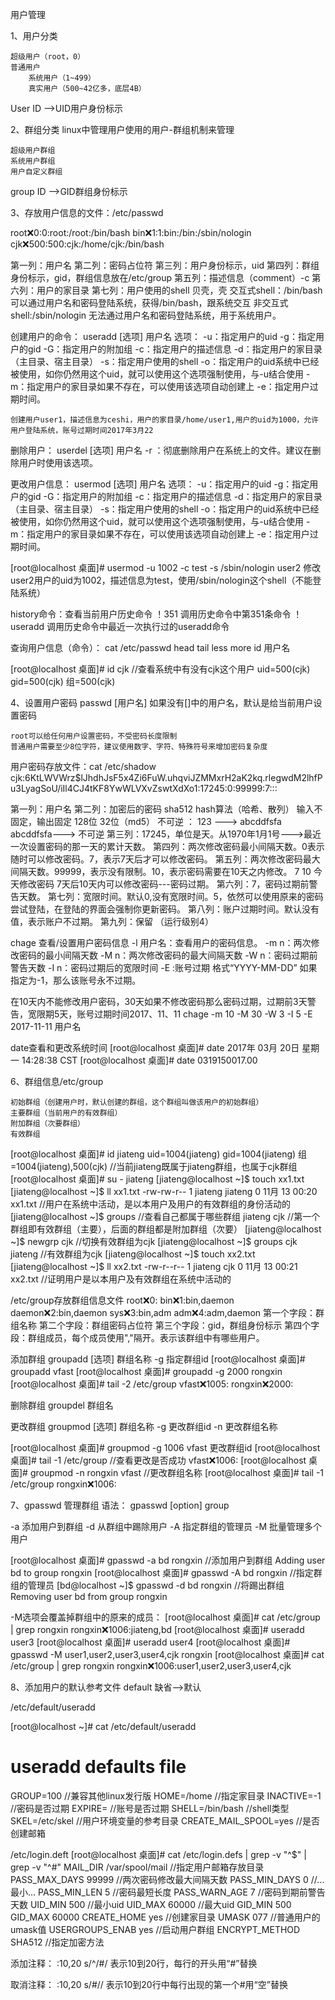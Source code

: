 用户管理


1、用户分类

	超级用户（root，0）
	普通用户
		系统用户（1~499）
		真实用户（500~42亿多，底层4B）

User ID   -->UID用户身份标示

2、群组分类
	linux中管理用户使用的用户-群组机制来管理
	
	超级用户群组
	系统用户群组
	用户自定义群组

group ID  -->GID群组身份标示


3、存放用户信息的文件：/etc/passwd

root:x:0:0:root:/root:/bin/bash
bin:x:1:1:bin:/bin:/sbin/nologin
cjk:x:500:500:cjk:/home/cjk:/bin/bash

第一列：用户名
第二列：密码占位符
第三列：用户身份标示，uid 
第四列：群组身份标示，gid，群组信息放在/etc/group
第五列：描述信息（comment）-c
第六列：用户的家目录
第七列：用户使用的shell    贝壳，壳
		交互式shell：/bin/bash       可以通过用户名和密码登陆系统，获得/bin/bash，跟系统交互
		非交互式shell:/sbin/nologin  无法通过用户名和密码登陆系统，用于系统用户。


创建用户的命令：
	useradd  [选项]  用户名
选项：
	-u：指定用户的uid
	-g：指定用户的gid
	-G：指定用户的附加组
	-c：指定用户的描述信息
	-d：指定用户的家目录（主目录、宿主目录）
	-s：指定用户使用的shell
	-o：指定用户的uid系统中已经被使用，如你仍然用这个uid，就可以使用这个选项强制使用，与-u结合使用
	-m：指定用户的家目录如果不存在，可以使用该选项自动创建上
	-e：指定用户过期时间。

	创建用户user1，描述信息为ceshi，用户的家目录/home/user1,用户的uid为1000，允许用户登陆系统，账号过期时间2017年3月22


删除用户：
	userdel [选项]  用户名
		-r	：彻底删除用户在系统上的文件。建议在删除用户时使用该选项。

更改用户信息：
	usermod  [选项] 用户名
选项：
	-u：指定用户的uid
	-g：指定用户的gid
	-G：指定用户的附加组
	-c：指定用户的描述信息
	-d：指定用户的家目录（主目录、宿主目录）
	-s：指定用户使用的shell
	-o：指定用户的uid系统中已经被使用，如你仍然用这个uid，就可以使用这个选项强制使用，与-u结合使用
	-m：指定用户的家目录如果不存在，可以使用该选项自动创建上
	-e：指定用户过期时间。

[root@localhost 桌面]# usermod -u 1002 -c test  -s /sbin/nologin user2
修改user2用户的uid为1002，描述信息为test，使用/sbin/nologin这个shell（不能登陆系统）

history命令：查看当前用户历史命令
！351	调用历史命令中第351条命令
！useradd	调用历史命令中最近一次执行过的useradd命令

	
查询用户信息（命令）：
	cat  /etc/passwd        head  tail  less more
	id  用户名

[root@localhost 桌面]# id cjk			//查看系统中有没有cjk这个用户
uid=500(cjk) gid=500(cjk) 组=500(cjk)


4、设置用户密码
	passwd [用户名]
		如果没有[]中的用户名，默认是给当前用户设置密码

	root可以给任何用户设置密码，不受密码长度限制
	普通用户需要至少8位字符，建议使用数字、字符、特殊符号来增加密码复杂度



用户密码存放文件：cat /etc/shadow
cjk:$6$KtLWVWrz$lJhdhJsF5x4Zi6FuW.uhqviJZMMxrH2aK2kq.rlegwdM2lhfPu3LyagSoU/iIl4CJ4tKF8YwWLVXvZswtXdXo1:17245:0:99999:7:::

第一列：用户名
第二列：加密后的密码  sha512   hash算法（哈希、散列）
	输入不固定，输出固定   128位	32位（md5）
	不可逆   ：   123 ---> abcddfsfa   
			abcddfsfa--->  不可逆
第三列：17245，单位是天。从1970年1月1号--->最近一次设置密码的那一天的累计天数。	
第四列：两次修改密码最小间隔天数。0表示随时可以修改密码。7，表示7天后才可以修改密码。
第五列：两次修改密码最大间隔天数。99999，表示没有限制。10，表示密码需要在10天之内修改。
	7  10     今天修改密码       7天后10天内可以修改密码---密码过期。
第六列：7，密码过期前警告天数。
第七列：宽限时间。默认0,没有宽限时间。5，依然可以使用原来的密码尝试登陆，在登陆的界面会强制你更新密码。
第八列：账户过期时间。默认没有值，表示账户不过期。
第九列：保留  （运行级别4）

chage 查看/设置用户密码信息
	-l 用户名：查看用户的密码信息。
	-m n：两次修改密码的最小间隔天数
	-M n：两次修改密码的最大间隔天数
	-W n：密码过期前警告天数
	-I n：密码过期后的宽限时间
	-E  :账号过期  格式“YYYY-MM-DD”   如果指定为-1，那么该账号永不过期。

在10天内不能修改用户密码，30天如果不修改密码那么密码过期，过期前3天警告，宽限期5天，账号过期时间2017、11、11
chage -m 10 -M 30 -W 3 -I 5 -E 2017-11-11 用户名

date查看和更改系统时间
[root@localhost 桌面]# date
2017年 03月 20日 星期一 14:28:38 CST
[root@localhost 桌面]# date 0319150017.00
	


6、群组信息/etc/group
	
	初始群组（创建用户时，默认创建的群组，这个群组叫做该用户的初始群组）
	主要群组（当前用户的有效群组）
	附加群组（次要群组）
	有效群组

[root@localhost 桌面]# id jiateng
uid=1004(jiateng) gid=1004(jiateng) 组=1004(jiateng),500(cjk)	//当前jiateng既属于jiateng群组，也属于cjk群组
[root@localhost 桌面]# su - jiateng
[jiateng@localhost ~]$ touch xx1.txt
[jiateng@localhost ~]$ ll xx1.txt 
-rw-rw-r-- 1 jiateng jiateng 0 11月 13 00:20 xx1.txt 	//用户在系统中活动，是以本用户及用户的有效群组的身份活动的
[jiateng@localhost ~]$ groups		//查看自己都属于哪些群组
jiateng cjk		//第一个群组即有效群组（主要），后面的群组都是附加群组（次要）
[jiateng@localhost ~]$ newgrp cjk	//切换有效群组为cjk
[jiateng@localhost ~]$ groups
cjk jiateng		//有效群组为cjk
[jiateng@localhost ~]$ touch xx2.txt
[jiateng@localhost ~]$ ll xx2.txt 
-rw-r--r-- 1 jiateng cjk 0 11月 13 00:21 xx2.txt	//证明用户是以本用户及有效群组在系统中活动的

/etc/group存放群组信息文件
root:x:0:
bin:x:1:bin,daemon
daemon:x:2:bin,daemon
sys:x:3:bin,adm
adm:x:4:adm,daemon
第一个字段：群组名称
第二个字段：群组密码占位符
第三个字段：gid，群组身份标示
第四个字段：群组成员，每个成员使用","隔开。表示该群组中有哪些用户。


添加群组
	groupadd [选项] 群组名称
		-g	指定群组id
[root@localhost 桌面]# groupadd vfast
[root@localhost 桌面]# groupadd -g 2000 rongxin
[root@localhost 桌面]# tail -2 /etc/group 
vfast:x:1005:
rongxin:x:2000:

删除群组
	groupdel 群组名

更改群组
	groupmod [选项] 群组名称
	-g	更改群组id
	-n	更改群组名称

[root@localhost 桌面]# groupmod -g 1006 vfast	更改群组id
[root@localhost 桌面]# tail -1 /etc/group 	//查看更改是否成功
vfast:x:1006:
[root@localhost 桌面]# groupmod -n rongxin vfast	//更改群组名称
[root@localhost 桌面]# tail -1 /etc/group 
rongxin:x:1006:


7、gpasswd 管理群组
语法：
gpasswd [option] group

-a	添加用户到群组
-d	从群组中踢除用户
-A	指定群组的管理员
-M	批量管理多个用户


[root@localhost 桌面]# gpasswd -a bd rongxin	//添加用户到群组
Adding user bd to group rongxin
[root@localhost 桌面]# gpasswd -A bd rongxin	//指定群组的管理员
[bd@localhost ~]$ gpasswd -d bd rongxin		//将踢出群组
Removing user bd from group rongxin

-M选项会覆盖掉群组中的原来的成员：
[root@localhost 桌面]# cat /etc/group | grep rongxin
rongxin:x:1006:jiateng,bd
[root@localhost 桌面]# useradd user3
[root@localhost 桌面]# useradd user4
[root@localhost 桌面]# gpasswd -M user1,user2,user3,user4,cjk rongxin
[root@localhost 桌面]# cat /etc/group | grep rongxin
rongxin:x:1006:user1,user2,user3,user4,cjk

	


8、添加用户的默认参考文件
default   缺省-->默认

/etc/default/useradd

[root@localhost ~]# cat /etc/default/useradd 
# useradd defaults file
GROUP=100	//兼容其他linux发行版
HOME=/home	//指定家目录
INACTIVE=-1	//密码是否过期
EXPIRE=		//账号是否过期
SHELL=/bin/bash	//shell类型
SKEL=/etc/skel	//用户环境变量的参考目录
CREATE_MAIL_SPOOL=yes	//是否创建邮箱

/etc/login.deft
[root@localhost 桌面]# cat /etc/login.defs  | grep -v "^$" | grep -v "^#"
MAIL_DIR	/var/spool/mail		//指定用户邮箱存放目录
PASS_MAX_DAYS	99999	//两次密码修改最大间隔天数
PASS_MIN_DAYS	0	//...最小...
PASS_MIN_LEN	5	//密码最短长度
PASS_WARN_AGE	7	//密码到期前警告天数
UID_MIN			  500		//最小uid
UID_MAX			60000	//最大uid
GID_MIN			  500
GID_MAX			60000
CREATE_HOME	yes	//创建家目录
UMASK           077	//普通用户的umask值
USERGROUPS_ENAB yes	//启动用户群组
ENCRYPT_METHOD SHA512 	//指定加密方法




添加注释：
:10,20 s/^/#/	表示10到20行，每行的开头用“#”替换

取消注释：
:10,20 s/#//	表示10到20行中每行出现的第一个#用“空”替换






